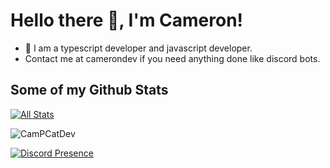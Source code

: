 # Hello there 👋, I'm Cameron!




- 🔭 I am a typescript developer and javascript developer.
- Contact me at camerondev if you need anything done like discord bots.




## Some of my Github Stats
[![All Stats](https://github-readme-stats-axpwmfcg3.vercel.app/api?username=CamPCatDev&show_icons=true&include_all_commits=true&count_private=true&hide=contribs)](https://github.com/CamPCatDev/github-readme-stats)

<p><img align="center" src="https://github-readme-streak-stats.herokuapp.com/?user=CamPCatDev&" alt="CamPCatDev" /></p>

[![Discord Presence](https://lanyard.cnrad.dev/api/801128863001477172)](https://discord.com/users/801128863001477172)
